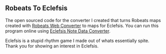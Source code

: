 ## Robeats To Eclefsis
The open sourced code for the converter I created that turns Robeats maps created with [Robeats Web Converter](https://spotco.github.io/RobeatsWebConvert2/) to maps for Eclefsis. You can run this program online using [Eclefsis Note Data Converter](https://replit.com/@eclipsis/notedataconverter).

Eclefsis is a stupid rhythm game I made out of whats essentially spite. Thank you for showing an interest in Eclefsis.
